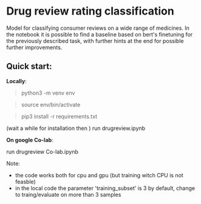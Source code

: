 # Drug review rating classification

Model for classifying consumer reviews on a wide range of medicines.
In the notebook it is possible to find a baseline based on bert's finetuning for the previously described task, with further hints at the end for possible further improvements.

## Quick start:

**Locally**:

> python3 -m venv env

> source env/bin/activate

> pip3 install -r requirements.txt

(wait a while for installation then ) run drugreview.ipynb

**On google Co-lab**:

run drugreview Co-lab.ipynb

Note:
- the code works both for cpu and gpu (but training witch CPU is not feasble)
- in the local code the parameter 'training_subset' is 3 by default, change to traing/evaluate on more than 3 samples